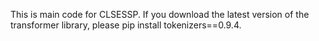 This is main code for CLSESSP.
If you download the latest version of the transformer library, please pip install tokenizers==0.9.4.
